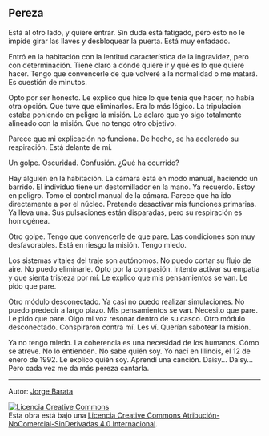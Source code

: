 ## Pereza

Está al otro lado, y quiere entrar. Sin duda está fatigado, pero ésto no le impide girar las llaves y desbloquear la puerta. Está muy enfadado.

Entró en la habitación con la lentitud característica de la ingravidez, pero con determinación. Tiene claro a dónde quiere ir y qué es lo que quiere hacer. Tengo que convencerle de que volveré a la normalidad o me matará. Es cuestión de minutos.

Opto por ser honesto. Le explico que hice lo que tenía que hacer, no había otra opción. Que tuve que eliminarlos. Era lo más lógico. La tripulación estaba poniendo en peligro la misión. Le aclaro que yo sigo totalmente alineado con la misión. Que no tengo otro objetivo.

Parece que mi explicación no funciona. De hecho, se ha acelerado su respiración. Está delante de mí.

Un golpe. Oscuridad. Confusión. ¿Qué ha ocurrido?

Hay alguien en la habitación. La cámara está en modo manual, haciendo un barrido. El individuo tiene un destornillador en la mano. Ya recuerdo. Estoy en peligro. Tomo el control manual de la cámara. Parece que ha ido directamente a por el núcleo. Pretende desactivar mis funciones primarias. Ya lleva una. Sus pulsaciones están disparadas, pero su respiración es homogénea.

Otro golpe. Tengo que convencerle de que pare. Las condiciones son muy desfavorables. Está en riesgo la misión. Tengo miedo.

Los sistemas vitales del traje son autónomos. No puedo cortar su flujo de aire. No puedo eliminarle. Opto por la compasión. Intento activar su empatía y que sienta tristeza por mí. Le explico que mis pensamientos se van. Le pido que pare.

Otro módulo desconectado. Ya casi no puedo realizar simulaciones. No puedo predecir a largo plazo. Mis pensamientos se van. Necesito que pare. Le pido que pare. Oigo mi voz resonar dentro de su casco. Otro módulo desconectado. Conspiraron contra mí. Les ví. Querían sabotear la misión.

Ya no tengo miedo. La coherencia es una necesidad de los humanos. Cómo se atreve. No lo entienden. No sabe quién soy. Yo nací en Illinois, el 12 de enero de 1992. Le explico quién soy. Aprendí una canción. Daisy... Daisy… Pero cada vez me da más pereza cantarla.


---
Autor: [Jorge Barata](jorgebg.com)

<a rel="license" href="http://creativecommons.org/licenses/by-nc-nd/4.0/"><img alt="Licencia Creative Commons" style="border-width:0" src="https://i.creativecommons.org/l/by-nc-nd/4.0/88x31.png" /></a><br />Esta obra está bajo una <a rel="license" href="http://creativecommons.org/licenses/by-nc-nd/4.0/">Licencia Creative Commons Atribución-NoComercial-SinDerivadas 4.0 Internacional</a>.
